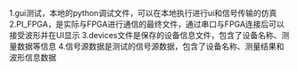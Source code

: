 1.gui测试，本地的python调试文件，可以在本地执行进行ui和信号传输的仿真
2.PI_FPGA，是实际与FPGA进行通信的最终文件，通过串口与FPGA连接后可以接受波形并在UI显示
3.devices文件是保存的设备信息文件，包含了设备名称、测量数据等信息
4.信号源数据是测试的信号源数据，包含了设备名称、测量结果和波形信息数据
